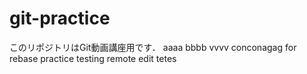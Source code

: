 # git-practice
このリポジトリはGit動画講座用です．
aaaa
bbbb
vvvv
conconagag
for rebase practice
testing remote edit
tetes
